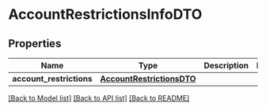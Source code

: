 # AccountRestrictionsInfoDTO

## Properties
Name | Type | Description | Notes
------------ | ------------- | ------------- | -------------
**account_restrictions** | [**AccountRestrictionsDTO**](AccountRestrictionsDTO.md) |  | 

[[Back to Model list]](../README.md#documentation-for-models) [[Back to API list]](../README.md#documentation-for-api-endpoints) [[Back to README]](../README.md)


